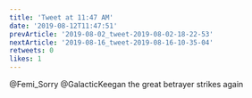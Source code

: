 ```yaml
---
title: 'Tweet at 11:47 AM'
date: '2019-08-12T11:47:51'
prevArticle: '2019-08-02_tweet-2019-08-02-18-22-53'
nextArticle: '2019-08-16_tweet-2019-08-16-10-35-04'
retweets: 0
likes: 1
---
```

@Femi_Sorry @GalacticKeegan the great betrayer strikes again